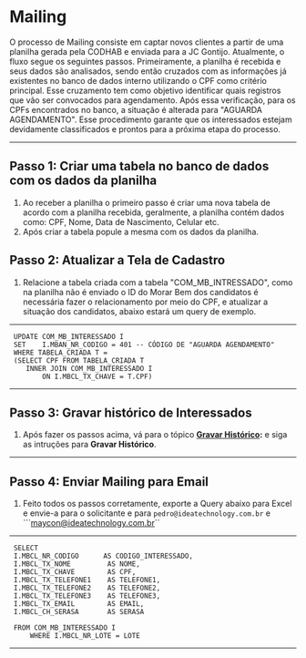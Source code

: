 # **Mailing**

O processo de Mailing consiste em captar novos clientes a partir de uma planilha gerada pela CODHAB e enviada para a JC Gontijo. Atualmente, o fluxo segue os seguintes passos. Primeiramente, a planilha é recebida e seus dados são analisados, sendo então cruzados com as informações já existentes no banco de dados interno utilizando o CPF como critério principal. Esse cruzamento tem como objetivo identificar quais registros que vão ser convocados para agendamento. Após essa verificação, para os CPFs encontrados no banco, a situação é alterada para "AGUARDA AGENDAMENTO". Esse procedimento garante que os interessados estejam devidamente classificados e prontos para a próxima etapa do processo.

---

## **Passo 1: Criar uma tabela no banco de dados com os dados da planilha**
1. Ao receber a planilha o primeiro passo é criar uma nova tabela de acordo com a planilha recebida, geralmente, a planilha contém dados como: CPF, Nome, Data de Nascimento, Celular etc.
2. Após criar a tabela popule a mesma com os dados da planilha.

## **Passo 2: Atualizar  a Tela de Cadastro**
1. Relacione a tabela criada com a tabela "COM_MB_INTRESSADO", como na planilha não é enviado o ID do Morar Bem dos candidatos é necessária fazer o relacionamento por meio do CPF, e atualizar a situação dos candidatos, abaixo estará um query de exemplo.

---

     UPDATE COM_MB_INTERESSADO I
     SET    I.MBAN_NR_CODIGO = 401 -- CÓDIGO DE "AGUARDA AGENDAMENTO"
     WHERE TABELA_CRIADA T =
     (SELECT CPF FROM TABELA_CRIADA T
        INNER JOIN COM_MB_INTERESSADO I
            ON I.MBCL_TX_CHAVE = T.CPF)

---

## **Passo 3: Gravar histórico de Interessados**
1. Após fazer os passos acima, vá para o tópico **[Gravar Histórico](topicos/morar-bem/chamados/gravar-historico.md):** e siga as intruções para **Gravar Histórico**.

---

## **Passo 4: Enviar Mailing para Email**
1. Feito todos os passos corretamente, exporte a Query abaixo para Excel e envie-a para o solicitante e para ```pedro@ideatechnology.com.br``` e ```maycon@ideatechnology.com.br``

---

     SELECT 
     I.MBCL_NR_CODIGO      AS CODIGO_INTERESSADO,
     I.MBCL_TX_NOME         AS NOME, 
     I.MBCL_TX_CHAVE        AS CPF,
     I.MBCL_TX_TELEFONE1    AS TELEFONE1,
     I.MBCL_TX_TELEFONE2    AS TELEFONE2,
     I.MBCL_TX_TELEFONE3    AS TELEFONE3,
     I.MBCL_TX_EMAIL        AS EMAIL,
     I.MBCL_CH_SERASA       AS SERASA

     FROM COM_MB_INTERESSADO I
         WHERE I.MBCL_NR_LOTE = LOTE

---